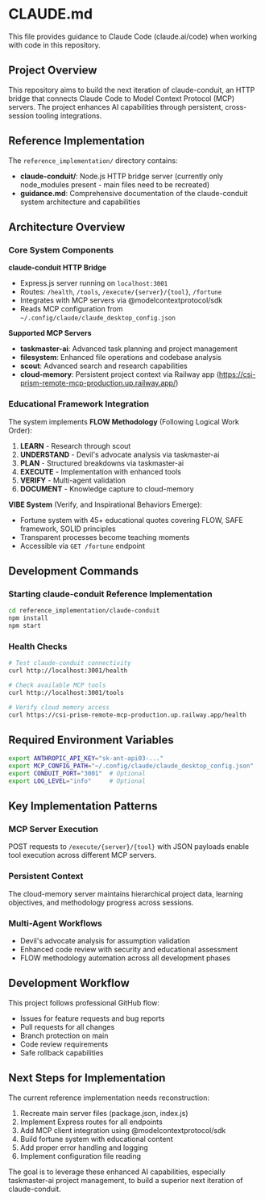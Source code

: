 # CLAUDE.md

This file provides guidance to Claude Code (claude.ai/code) when working with code in this repository.

## Project Overview

This repository aims to build the next iteration of claude-conduit, an HTTP bridge that connects Claude Code to Model Context Protocol (MCP) servers. The project enhances AI capabilities through persistent, cross-session tooling integrations.

## Reference Implementation

The `reference_implementation/` directory contains:
- **claude-conduit/**: Node.js HTTP bridge server (currently only node_modules present - main files need to be recreated)
- **guidance.md**: Comprehensive documentation of the claude-conduit system architecture and capabilities

## Architecture Overview

### Core System Components

**claude-conduit HTTP Bridge**
- Express.js server running on `localhost:3001`
- Routes: `/health`, `/tools`, `/execute/{server}/{tool}`, `/fortune`
- Integrates with MCP servers via @modelcontextprotocol/sdk
- Reads MCP configuration from `~/.config/claude/claude_desktop_config.json`

**Supported MCP Servers**
- **taskmaster-ai**: Advanced task planning and project management
- **filesystem**: Enhanced file operations and codebase analysis
- **scout**: Advanced search and research capabilities  
- **cloud-memory**: Persistent project context via Railway app (https://csi-prism-remote-mcp-production.up.railway.app/)

### Educational Framework Integration

The system implements **FLOW Methodology** (Following Logical Work Order):
1. **LEARN** - Research through scout
2. **UNDERSTAND** - Devil's advocate analysis via taskmaster-ai
3. **PLAN** - Structured breakdowns via taskmaster-ai
4. **EXECUTE** - Implementation with enhanced tools
5. **VERIFY** - Multi-agent validation
6. **DOCUMENT** - Knowledge capture to cloud-memory

**VIBE System** (Verify, and Inspirational Behaviors Emerge):
- Fortune system with 45+ educational quotes covering FLOW, SAFE framework, SOLID principles
- Transparent processes become teaching moments
- Accessible via `GET /fortune` endpoint

## Development Commands

### Starting claude-conduit Reference Implementation
```bash
cd reference_implementation/claude-conduit
npm install
npm start
```

### Health Checks
```bash
# Test claude-conduit connectivity
curl http://localhost:3001/health

# Check available MCP tools
curl http://localhost:3001/tools

# Verify cloud memory access
curl https://csi-prism-remote-mcp-production.up.railway.app/health
```

## Required Environment Variables

```bash
export ANTHROPIC_API_KEY="sk-ant-api03-..."
export MCP_CONFIG_PATH="~/.config/claude/claude_desktop_config.json"
export CONDUIT_PORT="3001"  # Optional
export LOG_LEVEL="info"     # Optional
```

## Key Implementation Patterns

### MCP Server Execution
POST requests to `/execute/{server}/{tool}` with JSON payloads enable tool execution across different MCP servers.

### Persistent Context
The cloud-memory server maintains hierarchical project data, learning objectives, and methodology progress across sessions.

### Multi-Agent Workflows
- Devil's advocate analysis for assumption validation
- Enhanced code review with security and educational assessment  
- FLOW methodology automation across all development phases

## Development Workflow

This project follows professional GitHub flow:
- Issues for feature requests and bug reports
- Pull requests for all changes
- Branch protection on main
- Code review requirements
- Safe rollback capabilities

## Next Steps for Implementation

The current reference implementation needs reconstruction:
1. Recreate main server files (package.json, index.js)
2. Implement Express routes for all endpoints
3. Add MCP client integration using @modelcontextprotocol/sdk
4. Build fortune system with educational content
5. Add proper error handling and logging
6. Implement configuration file reading

The goal is to leverage these enhanced AI capabilities, especially taskmaster-ai project management, to build a superior next iteration of claude-conduit.